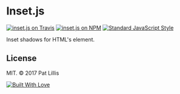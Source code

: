# Inset.js

[![inset.js on Travis](https://img.shields.io/travis/callmecavs/inset.js.svg?style=flat-square)](https://travis-ci.org/callmecavs/inset.js) [![inset.js on NPM](https://img.shields.io/npm/v/inset.js.svg?style=flat-square)](https://www.npmjs.com/package/inset.js) [![Standard JavaScript Style](https://img.shields.io/badge/code_style-standard-brightgreen.svg?style=flat-square)](http://standardjs.com/)

Inset shadows for HTML's <canvas> element.

## License

MIT. © 2017 Pat Lillis

[![Built With Love](http://forthebadge.com/images/badges/built-with-love.svg)](http://forthebadge.com)